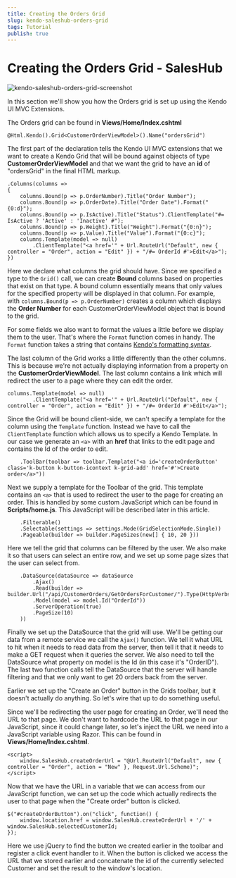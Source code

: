 ```yaml
---
title: Creating the Orders Grid
slug: kendo-saleshub-orders-grid
tags: Tutorial
publish: true
---
```


# Creating the Orders Grid - SalesHub

![kendo-saleshub-orders-grid-screenshot](images/kendo-saleshub-orders-grid-screenshot.png)

In this section we'll show you how the Orders grid is set up using the Kendo UI MVC Extensions.

The Orders grid can be found in **Views/Home/Index.cshtml**

    @Html.Kendo().Grid<CustomerOrderViewModel>().Name("ordersGrid")

The first part of the declaration tells the Kendo UI MVC extensions that we want to create a Kendo Grid that will be bound against objects of type **CustomerOrderViewModel** and that we want the grid
to have an **id** of "ordersGrid" in the final HTML markup.

    .Columns(columns =>
    {
        columns.Bound(p => p.OrderNumber).Title("Order Number");
        columns.Bound(p => p.OrderDate).Title("Order Date").Format("{0:d}");
        columns.Bound(p => p.IsActive).Title("Status").ClientTemplate("#= IsActive ? 'Active' : 'Inactive' #");
        columns.Bound(p => p.Weight).Title("Weight").Format("{0:n}");
        columns.Bound(p => p.Value).Title("Value").Format("{0:c}");
        columns.Template(model => null)
            .ClientTemplate("<a href='" + Url.RouteUrl("Default", new { controller = "Order", action = "Edit" }) + "/#= OrderId #'>Edit</a>");
    })

Here we declare what columns the grid should have. Since we specified a type to the `Grid()`
call, we can create **Bound** columns based on properties that exist on that type. A bound column
essentially means that only values for the specified property will be displayed in that column.
For example, with `columns.Bound(p => p.OrderNumber)` creates a column which displays the **Order
Number**
for each CustomerOrderViewModel object that is bound to the grid.

For some fields we also want to format the values a little before we display them to the user.
That's where the `Format` function comes in handy. The `Format` function takes a string that
contains [Kendo's formatting syntax](/kendo-ui/api/framework/kendo#methods-format).

The last column of the Grid works a little differently than the other columns. This is because
we're not actually displaying information from a property on the **CustomerOrderViewModel**. The
last column contains a link which will redirect the user to a page where they can edit the order.

    columns.Template(model => null)
            .ClientTemplate("<a href='" + Url.RouteUrl("Default", new { controller = "Order", action = "Edit" }) + "/#= OrderId #'>Edit</a>");

Since the Grid will be bound client-side, we can't specify a template for the column using the
`Template` function. Instead we have to call the `ClientTemplate` function which allows us to
specify a Kendo Template. In our case we generate an `<a>` with an **href** that links to
the edit page and contains the Id of the order to edit.

        .ToolBar(toolbar => toolbar.Template("<a id='createOrderButton' class='k-button k-button-icontext k-grid-add' href='#'>Create order</a>"))

Next we supply a template for the Toolbar of the grid. This template contains an `<a>` that
is used to redirect the user to the page for creating an order. This is handled by some custom JavaScript which can be found in **Scripts/home.js**.
This JavaScript will be described later in this article.

        .Filterable()
        .Selectable(settings => settings.Mode(GridSelectionMode.Single))
        .Pageable(builder => builder.PageSizes(new[] { 10, 20 }))

Here we tell the grid that columns can be filtered by the user. We also make it so that users can
select an entire row, and we set up some page sizes that the user can select from.

        .DataSource(dataSource => dataSource
            .Ajax()
            .Read(builder => builder.Url("/api/CustomerOrders/GetOrdersForCustomer/").Type(HttpVerbs.Get))
            .Model(model => model.Id("OrderId"))
            .ServerOperation(true)
            .PageSize(10)
        ))

Finally we set up the DataSource that the grid will use. We'll be getting our data from a remote
service we call the `Ajax()` function. We tell it what URL to hit when it needs to read data
from the server, then tell it that it needs to make a GET request when it queries the server.
We also need to tell the DataSource what property on model is the Id (in this case it's "OrderID").
The last two function calls tell the DataSource that the server will handle filtering and that we
only want to get 20 orders back from the server.

Earlier we set up the "Create an Order" button in the Grids toolbar, but it doesn't actually do
anything. So let's wire that up to do something useful.

Since we'll be redirecting the user page for creating an Order, we'll need the URL to that page. We
don't want to hardcode the URL to that page in our JavaScript, since it could change later, so let's
inject the URL we need into a JavaScript variable using Razor. This can be found in **Views/Home/Index.cshtml**.

    <script>
        window.SalesHub.createOrderUrl = "@Url.RouteUrl("Default", new { controller = "Order", action = "New" }, Request.Url.Scheme)";
    </script>

Now that we have the URL in a variable that we can access from our JavaScript function, we can
set up the code which actually redirects the user to that page when the "Create order" button
is clicked.

    $("#createOrderButton").on("click", function() {
        window.location.href = window.SalesHub.createOrderUrl + '/' + window.SalesHub.selectedCustomerId;
    });

Here we use jQuery to find the button we created earlier in the toolbar and register a click
event handler to it. When the button is clicked we access the URL that we stored earlier and
concatenate the id of the currently selected Customer and set the result to the window's location.